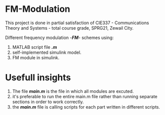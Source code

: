 # FM-Modulation

This project is done in partial satisfaction of CIE337 - Communications Theory and Systems - total course grade, SPRG21, Zewail City.


Different frequency modulation -_**FM**_- schemes using:
1. MATLAB script file _**.m**_
2. self-implemented simulink model.
3. FM module in simulink.

# Usefull insights
1. The file _**main.m**_ is the file in which all modules are excuted.
2. it's preferable to run the entire main.m file rather than running separate sections in order to work correctly.
3. the _**main.m**_ file is calling scripts for each part written in different scripts.

